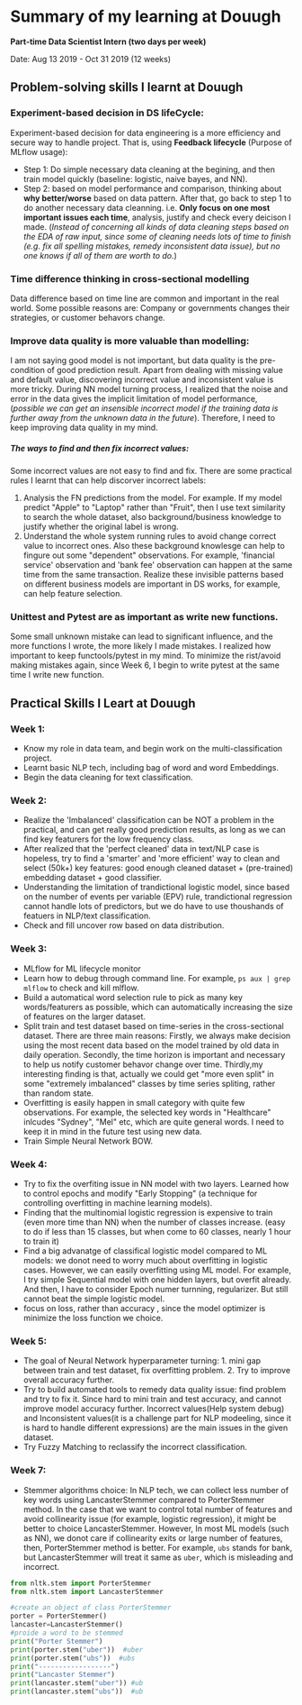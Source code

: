 # Summary of my learning at Douugh
**Part-time Data Scientist Intern (two days per week)**

Date: Aug 13 2019 - Oct 31 2019 (12 weeks)
## Problem-solving skills I learnt at Douugh
### Experiment-based decision in DS lifeCycle:
Experiment-based decision for data engineering is a more efficiency and secure way to handle project. That is, using **Feedback lifecycle** (Purpose of MLflow usage): 
- Step 1: Do simple necessary data cleaning at the begining, and then train model quickly (baseline: logistic, naive bayes, and NN). 
- Step 2: based on model performance and comparison, thinking about **why better/worse** based on data pattern. After that, go back to step 1 to do another necessary data cleanning. i.e. **Only focus on one most important issues each time**, analysis, justify and check every deicison I made. (*Instead of concerning all kinds of data cleaning steps based on the EDA of raw input, since some of cleaning needs lots of time to finish (e.g. fix all spelling mistakes, remedy inconsistent data issue), but no one knows if all of them are worth to do.*)

### Time difference thinking in cross-sectional modelling
Data difference based on time line are common and important in the real world. Some possible reasons are: Company or governments changes their strategies, or customer behavors change. 

### Improve data quality is more valuable than modelling:
I am not saying good model is not important, but data quality is the pre-condition of good prediction result. Apart from dealing with missing value and default value, discovering incorrect value and inconsistent value is more tricky. During NN model turning process, I realized that the noise and error in the data gives the implicit limitation of model performance, (*possible we can get an insensible incorrect model if the training data is further away from the unknown data in the future*). Therefore, I need to keep improving data quality in my mind. 
##### The ways to find and then fix incorrect values:
Some incorrect values are not easy to find and fix. There are some practical rules I learnt that can help discorver incorrect labels:
1. Analysis the FN predictions from the model. For example. If my model predict "Apple" to "Laptop" rather than "Fruit", then I use text similarity to search the whole dataset, also background/business knowledge to justify whether the original label is wrong.
2. Understand the whole system running rules to avoid change correct value to incorrect ones. Also these background knowlesge can help to fingure out some "dependent" observations. For example, 'financial service' observation and 'bank fee' observation can happen at the same time from the same transaction. Realize these invisible patterns based on different business models are important in DS works, for example, can help feature selection. 

### Unittest and Pytest are as important as write new functions. 
Some small unknown mistake can lead to significant influence, and the more functions I wrote, the more likely I made mistakes. I realized how important to keep functools/pytest in my mind. To minimize the rist/avoid making mistakes again, since Week 6, I begin to write pytest at the same time I write new function.  

## Practical Skills I Leart at Douugh
### Week 1: 
- Know my role in data team, and begin work on the multi-classification project.
- Learnt basic NLP tech, including bag of word and word Embeddings. 
- Begin the data cleaning for text classification. 

### Week 2:
- Realize the 'Imbalanced' classification can be NOT a problem in the practical, and can get really good prediction results, as long as we can find key featurers for the low frequency class. 
- After realized that the 'perfect cleaned' data in text/NLP case is hopeless, try to find a 'smarter' and 'more efficient' way to clean and select (50k+) key features: good enough cleaned dataset + (pre-trained) embedding dataset + good classifier.
- Understanding the limitation of trandictional logistic model, since based on the number of events per variable (EPV) rule, trandictional regression cannot handle lots of predictors, but we do have to use thoushands of featuers in NLP/text classification. 
- Check and fill uncover row based on data distribution.

### Week 3:
- MLflow for ML lifecycle monitor
- Learn how to debug through command line. For example, `ps aux | grep mlflow` to check and kill mlflow. 
- Build a automatical word selection rule to pick as many key words/featurers as possible, which can automatically increasing the size of features on the larger dataset. 
- Split train and test dataset based on time-series in the cross-sectional dataset. There are three main reasons: Firstly, we always make decision using the most recent data based on the model trained by old data in daily operation. Secondly, the time horizon is important and necessary to help us notify customer behavor change over time. Thirdly,my interesting finding is that, actually we could get "more even split" in some "extremely imbalanced" classes by time series spliting, rather than random state. 
- Overfitting is easily happen in small category with quite few observations. For example, the selected key words in "Healthcare" inlcudes "Sydney", "Mel" etc, which are quite general words. I need to keep it in mind in the future test using new data.
- Train Simple Neural Network BOW. 

### Week 4:
-  Try to fix the overfiting issue in NN model with two layers. Learned how to control epochs and modify "Early Stopping" (a technique for controlling overfitting in machine learning models). 
- Finding that the multinomial logistic regression is expensive to train (even more time than NN) when the number of classes increase. (easy to do if less than 15 classes, but when come to 60 classes, nearly 1 hour to train it)
- Find a big advanatge of classifical logistic model compared to ML models: we donot need to worry much about overfitting in logistic cases. However, we can easily overfitting using ML model. For example, I try simple Sequential model with one hidden layers, but overfit already. And then, I have to consider Epoch numer turnning, regularizer. But still cannot beat the simple logistic model.
- focus on loss, rather than accuracy , since the model optimizer is minimize the loss function we choice. 

### Week 5:
- The goal of Neural Network hyperparameter turning: 1. mini gap between train and test dataset, fix overfitting problem. 2. Try to improve overall accuracy further.
- Try to build automated tools to remedy data quality issue: find problem and try to fix it. Since hard to mini train and test accuracy, and cannot improve model accuracy further. Incorrect values(Help system debug) and Inconsistent values(it is a challenge part for NLP modeeling, since it is hard to handle different expressions) are the main issues in the given dataset. 
- Try Fuzzy Matching to reclassify the incorrect classification. 

### Week 7:
- Stemmer algorithms choice: In NLP tech, we can collect less number of key words using LancasterStemmer compared to PorterStemmer method. In the case that we want to control total number of features and avoid collinearity issue (for example, logistic regression), it might be better to choice LancasterStemmer. However, In most ML models (such as NN), we donot care if collinearity exits or large number of features, then, PorterStemmer method is better. For example, `ubs` stands for bank, but LancasterStemmer will treat it same as `uber`, which is misleading and incorrect.

```python
from nltk.stem import PorterStemmer
from nltk.stem import LancasterStemmer

#create an object of class PorterStemmer
porter = PorterStemmer()
lancaster=LancasterStemmer()
#proide a word to be stemmed
print("Porter Stemmer")
print(porter.stem("uber"))  #uber
print(porter.stem("ubs"))  #ubs 
print("------------------")
print("Lancaster Stemmer")
print(lancaster.stem("uber")) #ub
print(lancaster.stem("ubs"))  #ub
```
